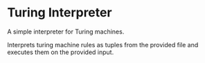 # Turing Interpreter

A simple interpreter for Turing machines.

Interprets turing machine rules as tuples from the provided file and executes them on the provided input.

